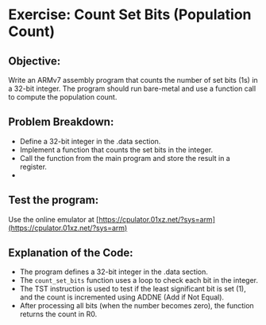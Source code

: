 # Exercise: Count Set Bits (Population Count)

## Objective:
Write an ARMv7 assembly program that counts the number of set bits (1s) in a 32-bit integer. The program should run bare-metal and use a function call to compute the population count.

## Problem Breakdown:
* Define a 32-bit integer in the .data section.
* Implement a function that counts the set bits in the integer.
* Call the function from the main program and store the result in a register.
* 


## Test the program:
Use the online emulator at [https://cpulator.01xz.net/?sys=arm](https://cpulator.01xz.net/?sys=arm)

## Explanation of the Code:

* The program defines a 32-bit integer in the .data section.
* The `count_set_bits` function uses a loop to check each bit in the integer. 
* The TST instruction is used to test if the least significant bit is set (1), and the count is incremented using ADDNE (Add if Not Equal).
* After processing all bits (when the number becomes zero), the function returns the count in R0.